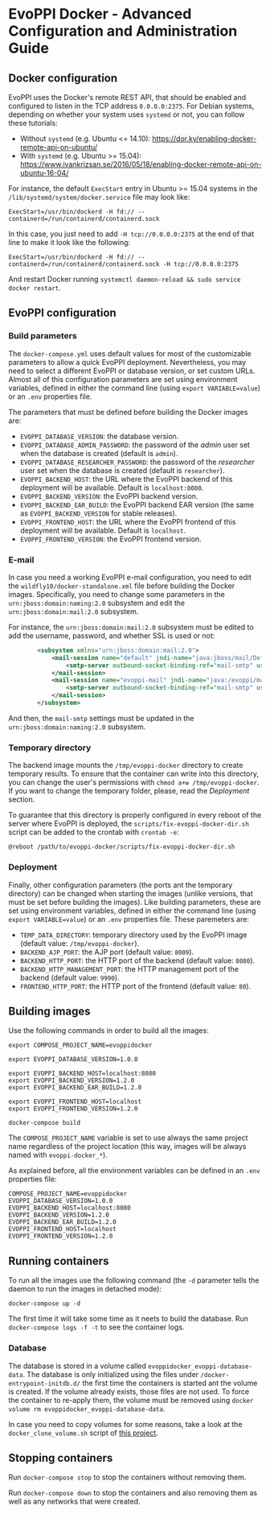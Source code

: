 # EvoPPI Docker - Advanced Configuration and Administration Guide

## Docker configuration

EvoPPI uses the Docker's remote REST API, that should be enabled and configured to listen in the TCP address `0.0.0.0:2375`. For Debian systems, depending on whether your system uses `systemd` or not, you can follow these tutorials:

  * Without `systemd` (e.g. Ubuntu <= 14.10): https://dor.ky/enabling-docker-remote-api-on-ubuntu/
  * With `systemd` (e.g. Ubuntu >= 15.04): https://www.ivankrizsan.se/2016/05/18/enabling-docker-remote-api-on-ubuntu-16-04/

For instance, the default `ExecStart` entry in Ubuntu >= 15.04 systems in the `/lib/systemd/system/docker.service` file may look like:
```
ExecStart=/usr/bin/dockerd -H fd:// --containerd=/run/containerd/containerd.sock
```

In this case, you just need to add `-H tcp://0.0.0.0:2375` at the end of that line to make it look like the following:
```
ExecStart=/usr/bin/dockerd -H fd:// --containerd=/run/containerd/containerd.sock -H tcp://0.0.0.0:2375
```

And restart Docker running `systemctl daemon-reload && sudo service docker restart`.

## EvoPPI configuration

### Build parameters

The `docker-compose.yml` uses default values for most of the customizable parameters to allow a quick EvoPPI deployment. Nevertheless, you may need to select a different EvoPPI or database version, or set custom URLs. Almost all of this configuration parameters are set using environment variables, defined in either the command line (using `export VARIABLE=value`) or an `.env` properties file.

The parameters that must be defined before building the Docker images are:
- `EVOPPI_DATABASE_VERSION`: the database version.
- `EVOPPI_DATABASE_ADMIN_PASSWORD`: the password of the *admin* user set when the database is created (default is `admin`).
- `EVOPPI_DATABASE_RESEARCHER_PASSWORD`: the password of the *researcher* user set when the database is created (default is `researcher`).
- `EVOPPI_BACKEND_HOST`: the URL where the EvoPPI backend of this deployment will be available. Default is `localhost:8080`.
- `EVOPPI_BACKEND_VERSION`: the EvoPPI backend version.
- `EVOPPI_BACKEND_EAR_BUILD`: the EvoPPI backend EAR version (the same as `EVOPPI_BACKEND_VERSION` for stable releases).
- `EVOPPI_FRONTEND_HOST`: the URL where the EvoPPI frontend of this deployment will be available. Default is `localhost`.
- `EVOPPI_FRONTEND_VERSION`: the EvoPPI frontend version.

### E-mail

In case you need a working EvoPPI e-mail configuration, you need to edit the `wildfly10/docker-standalone.xml` file before building the Docker images. Specifically, you need to change some parameters in the `urn:jboss:domain:naming:2.0` subsystem and edit the `urn:jboss:domain:mail:2.0` subsystem.

For instance, the `urn:jboss:domain:mail:2.0` subsystem must be edited to add the username, password, and whether SSL is used or not:

```xml
        <subsystem xmlns="urn:jboss:domain:mail:2.0">
            <mail-session name="default" jndi-name="java:jboss/mail/Default">
                <smtp-server outbound-socket-binding-ref="mail-smtp" username="user@host" password="password" ssl="true"/>
            </mail-session>
            <mail-session name="evoppi-mail" jndi-name="java:/evoppi/mail">
                <smtp-server outbound-socket-binding-ref="mail-smtp" username="user@host" password="password" ssl="true"/>
            </mail-session>
        </subsystem>
```

And then, the `mail-smtp` settings must be updated in the `urn:jboss:domain:naming:2.0` subsystem.

### Temporary directory

The backend image mounts the `/tmp/evoppi-docker` directory to create temporary results. To ensure that the container can write into this directory, you can change the user's permissions with `chmod a+w /tmp/evoppi-docker`. If you want to change the temporary folder, please, read the *Deployment* section.

To guarantee that this directory is properly configured in every reboot of the server where EvoPPI is deployed, the `scripts/fix-evoppi-docker-dir.sh` script can be added to the crontab with `crontab -e`:
```
@reboot /path/to/evoppi-docker/scripts/fix-evoppi-docker-dir.sh
```

### Deployment

Finally, other configuration parameters (the ports ant the temporary directory) can be changed when starting the images (unlike versions, that must be set before building the images). Like building parameters, these are set using environment variables, defined in either the command line (using `export VARIABLE=value`) or an `.env` properties file.  These paremeters are:

- `TEMP_DATA_DIRECTORY`: temporary directory used by the EvoPPI image (default value: `/tmp/evoppi-docker`).
- `BACKEND_AJP_PORT`: the AJP port (default value: `8009`).
- `BACKEND_HTTP_PORT`: the HTTP port of the backend (default value: `8080`).
- `BACKEND_HTTP_MANAGEMENT_PORT`: the HTTP  management port of the backend (default value: `9990`).
- `FRONTEND_HTTP_PORT`: the HTTP port of the frontend (default value: `80`).

## Building images

Use the following commands in order to build all the images:

```docker
export COMPOSE_PROJECT_NAME=evoppidocker

export EVOPPI_DATABASE_VERSION=1.0.0

export EVOPPI_BACKEND_HOST=localhost:8080
export EVOPPI_BACKEND_VERSION=1.2.0
export EVOPPI_BACKEND_EAR_BUILD=1.2.0

export EVOPPI_FRONTEND_HOST=localhost
export EVOPPI_FRONTEND_VERSION=1.2.0

docker-compose build
```

The `COMPOSE_PROJECT_NAME` variable is set to use always the same project name regardless of the project location (this way, images will be always named with `evoppi-docker_*`). 

As explained before, all the environment variables can be defined in an `.env` properties file:

```
COMPOSE_PROJECT_NAME=evoppidocker
EVOPPI_DATABASE_VERSION=1.0.0
EVOPPI_BACKEND_HOST=localhost:8080
EVOPPI_BACKEND_VERSION=1.2.0
EVOPPI_BACKEND_EAR_BUILD=1.2.0
EVOPPI_FRONTEND_HOST=localhost
EVOPPI_FRONTEND_VERSION=1.2.0
```

## Running containers

To run all the images use the following command (the `-d` parameter tells the daemon to run the images in detached mode):

```docker
docker-compose up -d
```

The first time it will take some time as it neets to build the database. Run `docker-compose logs -f -t` to see the container logs.

### Database

The database is stored in a volume called `evoppidocker_evoppi-database-data`. The database is only initialized using the files under `/docker-entrypoint-initdb.d/` the first time the containers is started ant the volume is created. If the volume already exists, those files are not used. To force the container to re-apply them, the volume must be removed using `docker volume rm evoppidocker_evoppi-database-data`.

In case you need to copy volumes for some reasons, take a look at the `docker_clone_volume.sh` script of [this project](https://github.com/gdiepen/docker-convenience-scripts).

## Stopping containers

Run `docker-compose stop` to stop the containers without removing them. 

Run `docker-compose down` to stop the containers and also removing them as well as any networks that were created.
